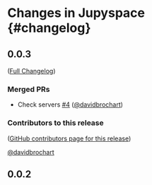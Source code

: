 # Changes in Jupyspace {#changelog}

<!-- <START NEW CHANGELOG ENTRY> -->

## 0.0.3

([Full Changelog](https://github.com/davidbrochart/jupyspace/compare/0.0.2...b44a7feead69173355c1518ab9bc8072d34f7627))

### Merged PRs

- Check servers [#4](https://github.com/davidbrochart/jupyspace/pull/4) ([@davidbrochart](https://github.com/davidbrochart))

### Contributors to this release

([GitHub contributors page for this release](https://github.com/davidbrochart/jupyspace/graphs/contributors?from=2023-04-20&to=2023-04-21&type=c))

[@davidbrochart](https://github.com/search?q=repo%3Adavidbrochart%2Fjupyspace+involves%3Adavidbrochart+updated%3A2023-04-20..2023-04-21&type=Issues)

<!-- <END NEW CHANGELOG ENTRY> -->

## 0.0.2
